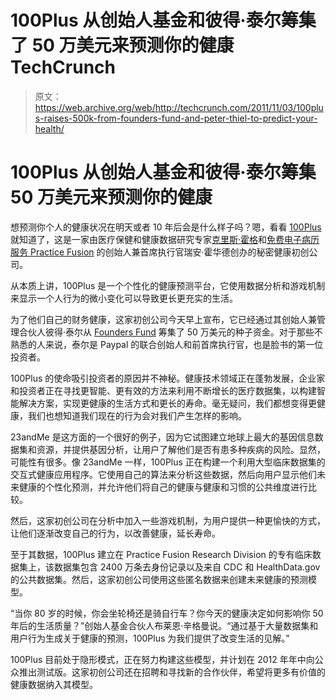 # 100Plus 从创始人基金和彼得·泰尔筹集了 50 万美元来预测你的健康 TechCrunch

> 原文：<https://web.archive.org/web/http://techcrunch.com/2011/11/03/100plus-raises-500k-from-founders-fund-and-peter-thiel-to-predict-your-health/>

# 100Plus 从创始人基金和彼得·泰尔筹集 50 万美元来预测你的健康

想预测你个人的健康状况在明天或者 10 年后会是什么样子吗？嗯，看看 [100Plus](https://web.archive.org/web/20230203075314/http://www.100plus.com/) 就知道了，这是一家由医疗保健和健康数据研究专家[克里斯·霍格](https://web.archive.org/web/20230203075314/https://plus.google.com/102954520324226496782/about)和[免费电子病历服务 Practice Fusion](https://web.archive.org/web/20230203075314/https://techcrunch.com/2011/04/05/free-electronic-medical-records-service-practice-fusion-raises-23-million/) 的创始人兼首席执行官瑞安·霍华德创办的秘密健康初创公司。

从本质上讲，100Plus 是一个个性化的健康预测平台，它使用数据分析和游戏机制来显示一个人行为的微小变化可以导致更长更充实的生活。

为了他们自己的财务健康，这家初创公司今天早上宣布，它已经通过其创始人兼管理合伙人彼得·泰尔从 [Founders Fund](https://web.archive.org/web/20230203075314/http://www.crunchbase.com/financial-organization/founders-fund) 筹集了 50 万美元的种子资金。对于那些不熟悉的人来说，泰尔是 Paypal 的联合创始人和前首席执行官，也是脸书的第一位投资者。

100Plus 的使命吸引投资者的原因并不神秘。健康技术领域正在蓬勃发展，企业家和投资者正在寻找更智能、更有效的方法来利用不断增长的医疗数据集，以构建智能解决方案，实现更健康的生活方式和更长的寿命。毫无疑问，我们都想变得更健康，我们也想知道我们现在的行为会对我们产生怎样的影响。

23andMe 是这方面的一个很好的例子，因为它试图建立地球上最大的基因信息数据集和资源，并提供基因分析，让用户了解他们是否有患多种疾病的风险。显然，可能性有很多。像 23andMe 一样，100Plus 正在构建一个利用大型临床数据集的交互式健康应用程序。它使用自己的算法来分析这些数据，然后向用户显示他们未来健康的个性化预测，并允许他们将自己的健康与健康和习惯的公共维度进行比较。

然后，这家初创公司在分析中加入一些游戏机制，为用户提供一种更愉快的方式，让他们逐渐改变自己的行为，以改善健康，延长寿命。

至于其数据，100Plus 建立在 Practice Fusion Research Division 的专有临床数据集上，该数据集包含 2400 万条去身份记录以及来自 CDC 和 HealthData.gov 的公共数据集。然后，这家初创公司使用这些匿名数据来创建未来健康的预测模型。

“当你 80 岁的时候，你会坐轮椅还是骑自行车？你今天的健康决定如何影响你 50 年后的生活质量？”创始人基金合伙人布莱恩·辛格曼说。“通过基于大量数据集和用户行为生成关于健康的预测，100Plus 为我们提供了改变生活的见解。”

100Plus 目前处于隐形模式，正在努力构建这些模型，并计划在 2012 年年中向公众推出测试版。这家初创公司还在招聘和寻找新的合作伙伴，希望将更多有价值的健康数据纳入其模型。